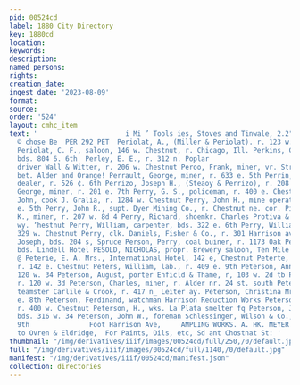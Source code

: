 ```yaml
---
pid: 00524cd
label: 1880 City Directory
key: 1880cd
location: 
keywords: 
description: 
named_persons: 
rights: 
creation_date: 
ingest_date: '2023-08-09'
format: 
source: 
order: '524'
layout: cmhc_item
text: '                      i Mi ’ Tools ies, Stoves and Tinwale, 2.2" ctivers 127
  © chose Be  PER 292 PET  Periolat, A., (Miller & Periolat). r. 123 w. 2d st. south
  Periolat, C. F., saloon, 146 w. Chestnut, r. Chicago, Ill. Perkins, Charles, policeman,
  bds. 804 6. 6th  Perley, E. E., r. 312 n. Poplar                      Perley, isaac,
  driver Wall & Witter, r. 206 w. Chestnut Peroo, Frank, miner, vr. Stray Horse rd.
  bet. Alder and Orange! Perrault, George, miner, r. 633 e. 5th Perrin, Otis, water
  dealer, r. 526 ¢. 6th Perrizo, Joseph H., (Steaoy & Perrizo), r. 208 w. 24 Perry,
  George, miner, r. 201 e. 7th Perry, G. S., policeman, r. 400 e. Chestnut » Perry,
  John, cook J. Gralia, r. 1284 w. Chestnut Perry, John H., mine operator, r. 128
  e. 5th Perry, John R., supt. Dyer Mining Co., r. Chestnut ne. cor. Pine Perry, Joshua
  K., miner, r. 207 w. 8d 4 Perry, Richard, shoemkr. Charles Protiva & Co., r. 1134
  wy. ‘hestnut Perry, William, carpenter, bds. 322 e. 6th Perry, William, lab., bds.
  329 w. Chestnut Perry, clk. Daniels, Fisher & Co., r. 301 Harrison av. Persell,
  Joseph, bds. 204 s, Spruce Person, Perry, coal buiner, r. 1173 Oak Perth, W., smelter,
  bds. Lindell Hotel PESOLD, NICHOLAS, propr. Brewery saloon, Ten Mile rd. nx. 18th
  @ Peterie, E. A. Mrs., International Hotel, 142 e, Chestnut Peterte, Jesse W., miner,
  r. 142 e. Chestnut Peters, William, lab., r. 409 e. 9th Peterson, Annie Mrs., r.
  120 w. 34 Peterson, August, porter Enficld & Thame, r, 103 w. 2d tb Petorson, Carl,
  r. 120 w. 3d Peterson, Charles, miner, r. Alder nr. 24 st. south Peterson, Charles,
  teamster Carlile & Crook, r. 417 n_ Leiter ay. Peterson, Christina Mrs., r. 418
  e. 8th Peterson, Ferdinand, watchman Harrison Reduction Works Peterson, Frank, smelter,
  r. 400 w. Chestnut Peterson, H., wks. La Plata smelter fq Peterson, John, miner,
  bds. 316 w. 34 Peterson, John W., foreman Schlessinger, Wilson & Co., r. 20% & e.
  9th               Foot Harrison Ave,     AMPLING WORKS. A. HK. MEYER & CO.,     Go
  to Ovren & Eldridge,  For Paints, Oils, etc, Sd ant Chostnat St: '
thumbnail: "/img/derivatives/iiif/images/00524cd/full/250,/0/default.jpg"
full: "/img/derivatives/iiif/images/00524cd/full/1140,/0/default.jpg"
manifest: "/img/derivatives/iiif/00524cd/manifest.json"
collection: directories
---
```

